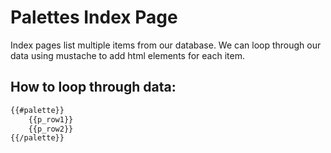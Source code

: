 # Palettes Index Page

Index pages list multiple items from our database. We can loop through our data using mustache to add html elements for each item. 

## How to loop through data:
```html
{{#palette}}
    {{p_row1}}
    {{p_row2}}
{{/palette}}
```